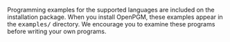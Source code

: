 Programming examples for the supported languages are included on the installation package. When you install OpenPGM, these examples appear in the <tt>examples/</tt> directory.
We encourage you to examine these programs before writing your own programs.
